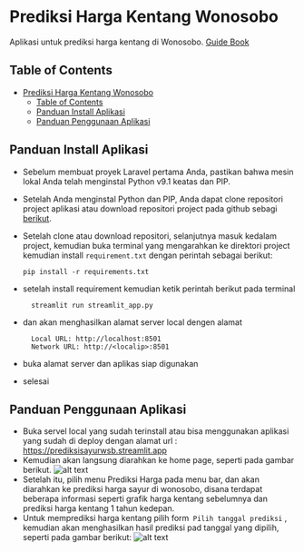 # Prediksi Harga Kentang Wonosobo
Aplikasi untuk prediksi harga kentang di Wonosobo.
[Guide Book](https://github.com/ahmdriffai/wsb-vegetablesprice-forecast)

## Table of Contents
- [Prediksi Harga Kentang Wonosobo](#prediksi-harga-kentang-wonosobo)
  - [Table of Contents](#table-of-contents)
  - [Panduan Install Aplikasi](#panduan-install-aplikasi)
  - [Panduan Penggunaan Aplikasi](#panduan-penggunaan-aplikasi)
  
## Panduan Install Aplikasi

- Sebelum membuat proyek Laravel pertama Anda, pastikan bahwa mesin lokal Anda telah menginstal Python v9.1 keatas dan PIP.
- Setelah Anda menginstal Python dan PIP, Anda dapat clone repositori project aplikasi atau download repositori project pada github sebagi [berikut](https://github.com/ahmdriffai/wsb-vegetablesprice-forecast.git).
- Setelah clone atau download repositori, selanjutnya masuk kedalam project, kemudian buka terminal yang mengarahkan ke direktori project kemudian install `requirement.txt` dengan perintah sebagai berikut:
    ```
    pip install -r requirements.txt
    ```

- setelah install requirement kemudian ketik perintah berikut pada terminal
  ```
    streamlit run streamlit_app.py
    ```
- dan akan menghasilkan alamat server local dengen alamat 
  ```
    Local URL: http://localhost:8501
    Network URL: http://<localip>:8501
  ```
- buka alamat server dan aplikas siap digunakan
- selesai

## Panduan Penggunaan Aplikasi
- Buka servel local yang sudah terinstall atau bisa menggunakan aplikasi yang sudah di deploy dengan alamat url : https://prediksisayurwsb.streamlit.app
- Kemudian akan langsung diarahkan ke home page, seperti pada gambar berikut.
  ![alt text](img/ug1.png)
- Setelah itu, pilih menu Prediksi Harga pada menu bar, dan akan diarahkan ke prediksi harga sayur di wonosobo, disana terdapat beberapa informasi seperti grafik harga kentang sebelumnya dan prediksi harga kentang  1 tahun kedepan.
- Untuk memprediksi harga kentang pilih form` Pilih tanggal prediksi` , kemudian akan menghasilkan hasil prediksi pad tanggal yang dipilih, seperti pada gambar berikut: 
 ![alt text](img/ug2.png) 
